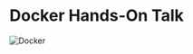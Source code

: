 # Docker Hands-On Talk

![Docker](https://miro.medium.com/v2/resize:fit:500/1*Ibnwjo9LtUFxRY1MZgOcvg.png)
